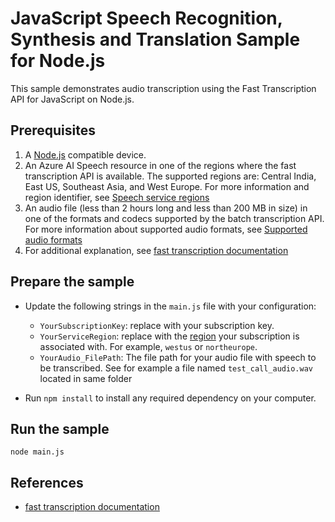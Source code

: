 # JavaScript Speech Recognition, Synthesis and Translation Sample for Node.js

This sample demonstrates audio transcription using the Fast Transcription API for JavaScript on Node.js. 

## Prerequisites
1. A [Node.js](https://nodejs.org) compatible device.
1. An Azure AI Speech resource in one of the regions where the fast transcription API is available. The supported regions are: Central India, East US, Southeast Asia, and West Europe. For more information and region identifier, see [Speech service regions](https://learn.microsoft.com/en-us/azure/ai-services/speech-service/regions)
1. An audio file (less than 2 hours long and less than 200 MB in size) in one of the formats and codecs supported by the batch transcription API. For more information about supported audio formats, see [Supported audio formats](https://learn.microsoft.com/en-us/azure/ai-services/speech-service/batch-transcription-audio-data?tabs=portal#supported-audio-formats-and-codecs)
1. For additional explanation, see [fast transcription documentation](https://learn.microsoft.com/en-us/azure/ai-services/speech-service/fast-transcription-create)


## Prepare the sample

* Update the following strings in the `main.js` file with your configuration:
  * `YourSubscriptionKey`: replace with your subscription key.
  * `YourServiceRegion`: replace with the [region](https://aka.ms/csspeech/region) your subscription is associated with. For example, `westus` or `northeurope`.
   * `YourAudio_FilePath`: The file path for your audio file with speech to be transcribed. See for example a file named `test_call_audio.wav` located in same folder

* Run `npm install` to install any required dependency on your computer.

## Run the sample

```shell
node main.js 
```

## References

* [fast transcription documentation](https://learn.microsoft.com/en-us/azure/ai-services/speech-service/fast-transcription-create)
